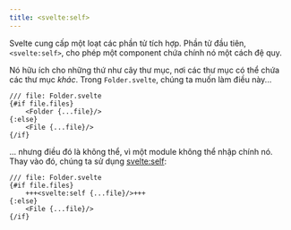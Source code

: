 ```yaml
---
title: <svelte:self>
---
```


Svelte cung cấp một loạt các phần tử tích hợp. Phần tử đầu tiên, `<svelte:self>`, cho phép một component chứa chính nó một cách đệ quy.

Nó hữu ích cho những thứ như cây thư mục, nơi các thư mục có thể chứa các thư mục _khác_. Trong `Folder.svelte`, chúng ta muốn  làm điều này...

```svelte
/// file: Folder.svelte
{#if file.files}
	<Folder {...file}/>
{:else}
	<File {...file}/>
{/if}
```

... nhưng điều đó là không thể, vì một module không thể nhập chính nó. Thay vào đó, chúng ta sử dụng <svelte:self>:

```svelte
/// file: Folder.svelte
{#if file.files}
	+++<svelte:self {...file}/>+++
{:else}
	<File {...file}/>
{/if}
```
